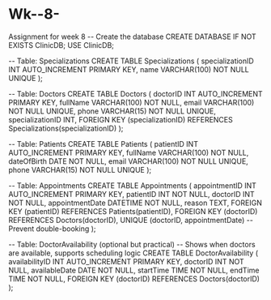 # Wk--8-
Assignment for week 8
-- Create the database
CREATE DATABASE IF NOT EXISTS ClinicDB;
USE ClinicDB;

-- Table: Specializations
CREATE TABLE Specializations (
    specializationID INT AUTO_INCREMENT PRIMARY KEY,
    name VARCHAR(100) NOT NULL UNIQUE
);

-- Table: Doctors
CREATE TABLE Doctors (
    doctorID INT AUTO_INCREMENT PRIMARY KEY,
    fullName VARCHAR(100) NOT NULL,
    email VARCHAR(100) NOT NULL UNIQUE,
    phone VARCHAR(15) NOT NULL UNIQUE,
    specializationID INT,
    FOREIGN KEY (specializationID) REFERENCES Specializations(specializationID)
);

-- Table: Patients
CREATE TABLE Patients (
    patientID INT AUTO_INCREMENT PRIMARY KEY,
    fullName VARCHAR(100) NOT NULL,
    dateOfBirth DATE NOT NULL,
    email VARCHAR(100) NOT NULL UNIQUE,
    phone VARCHAR(15) NOT NULL UNIQUE
);

-- Table: Appointments
CREATE TABLE Appointments (
    appointmentID INT AUTO_INCREMENT PRIMARY KEY,
    patientID INT NOT NULL,
    doctorID INT NOT NULL,
    appointmentDate DATETIME NOT NULL,
    reason TEXT,
    FOREIGN KEY (patientID) REFERENCES Patients(patientID),
    FOREIGN KEY (doctorID) REFERENCES Doctors(doctorID),
    UNIQUE (doctorID, appointmentDate) -- Prevent double-booking
);

-- Table: DoctorAvailability (optional but practical)
-- Shows when doctors are available, supports scheduling logic
CREATE TABLE DoctorAvailability (
    availabilityID INT AUTO_INCREMENT PRIMARY KEY,
    doctorID INT NOT NULL,
    availableDate DATE NOT NULL,
    startTime TIME NOT NULL,
    endTime TIME NOT NULL,
    FOREIGN KEY (doctorID) REFERENCES Doctors(doctorID)
);
